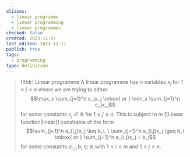 ```yaml
---
aliases:
  - linear programme
  - linear programming
  - linear programmes
checked: false
created: 2023-11-07
last_edited: 2023-11-11
publish: true
tags:
  - programming
type: definition
---
```

>[!tldr] Linear programme
>A linear programme has $n$ variables $x_j$ for $1 \leq j \leq n$ where we are trying to either
>$$\max_x \sum_{j=1}^n c_jx_j \mbox{ or } \min_x \sum_{j=1}^n c_jx_j$$
>for some constants $c_j \in \mathbb{R}$ for $1 \leq j \leq n$. This is subject to $m$ [[Linear function|linear]] constrains of the form
>$$\sum_{j=1}^n a_{i,j}x_j \leq b_i, \ \sum_{j=1}^n a_{i,j}x_j \geq b_i \mbox{ or } \sum_{j=1}^n a_{i,j}x_j = b_i$$
>for some constants $a_{i,j}, b_i \in \mathbb{R}$ with $1 \leq i \leq m$ and $1 \leq j \leq n$.

